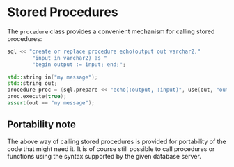 # Stored Procedures

The `procedure` class provides a convenient mechanism for calling stored procedures:

```cpp
sql << "create or replace procedure echo(output out varchar2,"
        "input in varchar2) as "
        "begin output := input; end;";

std::string in("my message");
std::string out;
procedure proc = (sql.prepare << "echo(:output, :input)", use(out, "output"), use(in, "input"));
proc.execute(true);
assert(out == "my message");
```

## Portability note

The above way of calling stored procedures is provided for portability of the code that might need it.
It is of course still possible to call procedures or functions using the syntax supported by the given database server.
